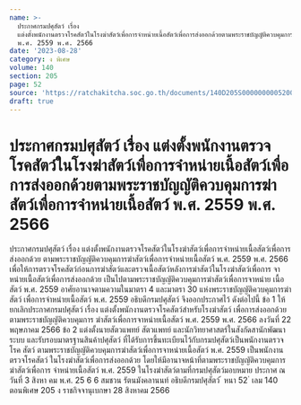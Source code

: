 ```yaml
---
name: >-
  ประกาศกรมปศุสัตว์ เรื่อง
  แต่งตั้งพนักงานตรวจโรคสัตว์ในโรงฆ่าสัตว์เพื่อการจำหน่ายเนื้อสัตว์เพื่อการส่งออกด้วยตามพระราชบัญญัติควบคุมการฆ่าสัตว์เพื่อการจำหน่ายเนื้อสัตว์
  พ.ศ. 2559 พ.ศ. 2566
date: '2023-08-28'
category: ง พิเศษ
volume: 140
section: 205
page: 52
source: 'https://ratchakitcha.soc.go.th/documents/140D205S0000000005200.pdf'
draft: true
---
```


# ประกาศกรมปศุสัตว์ เรื่อง แต่งตั้งพนักงานตรวจโรคสัตว์ในโรงฆ่าสัตว์เพื่อการจำหน่ายเนื้อสัตว์เพื่อการส่งออกด้วยตามพระราชบัญญัติควบคุมการฆ่าสัตว์เพื่อการจำหน่ายเนื้อสัตว์ พ.ศ. 2559 พ.ศ. 2566

ประกาศกรมปศุสัตว์ เรื่อง แต่งตั้งพนักงานตรวจโรคสัตว์ในโรงฆ่าสัตว์เพื่อการจำหน่ายเนื้อสัตว์เพื่อการส่งออกด้วย ตามพระราชบัญญัติควบคุมการฆ่าสัตว์เพื่อการจำหน่ายเนื้อสัตว์ พ.ศ. 2559 พ.ศ. 2566 เพื่อให้การตรวจโรคสัตว์ก่อนการฆ่าสัตว์และตรวจเนื้อสัตว์หลังการฆ่าสัตว์ในโรงฆ่าสัตว์เพื่อการ จาหน่ายเนื้อสัตว์เพื่อการส่งออกด้วย เป็นไปตามพระราชบัญญัติควบคุมการฆ่าสัตว์เพื่อการจาหน่าย เนื้อสัตว์ พ.ศ. 2559 อาศัยอานาจตามความในมาตรา 4 และมาตรา 30 แห่งพระราชบัญญัติควบคุมการฆ่าสัตว์ เพื่อการจำหน่ายเนื้อสัตว์ พ.ศ. 2559 อธิบดีกรมปศุสัตว์ จึงออกประกาศไว้ ดังต่อไปนี้ ข้อ 1 ให้ยกเลิกประกาศกรมปศุสัตว์ เรื่อง แต่งตั้งพนักงานตรวจโรคสัตว์สำหรับโรงฆ่าสัตว์ เพื่อการส่งออกด้วยตามพระราชบัญญัติควบคุมการ ฆ่าสัตว์เพื่อการจาหน่ายเนื้อสัตว์ พ.ศ. 2559 พ.ศ. 2566 ลงวันที่ 22 พฤษภาคม 2566 ข้อ 2 แต่งตั้งนายสัตวแพทย์ สัตวแพทย์ และนักวิทยาศาสตร์ในสังกัดสานักพัฒนาระบบ และรับรอบมาตรฐานสินค้าปศุสัตว์ ที่ได้รับการขึ้นทะเบียนไว้กับกรมปศุสัตว์เป็นพนักงานตรวจโรค สัตว์ ตามพระราชบัญญัติควบคุมการฆ่าสัตว์เพื่อการจาหน่ายเนื้อสัตว์ พ.ศ. 2559 เป็นพนักงานตรวจโรคสัตว์ ในโรงฆ่าสัตว์เพื่อการส่งออกด้วย โดยให้มีอานาจหน้าที่ตามพระราชบัญญัติควบคุมการฆ่าสัตว์เพื่อการ จำหน่ายเนื้อสัตว์ พ.ศ. 2559 ในโรงฆ่าสัตว์ตามที่กรมปศุสัตว์มอบหมาย ประกาศ ณ วันที่ 3 สิงหา คม พ.ศ. 25 6 6 สมชวน รัตนมังคลานนท์ อธิบดีกรมปศุสัตว์ ้ หนา 52 ่ เลม 140 ตอนพิเศษ 205 ง ราชกิจจานุเบกษา 28 สิงหาคม 2566
